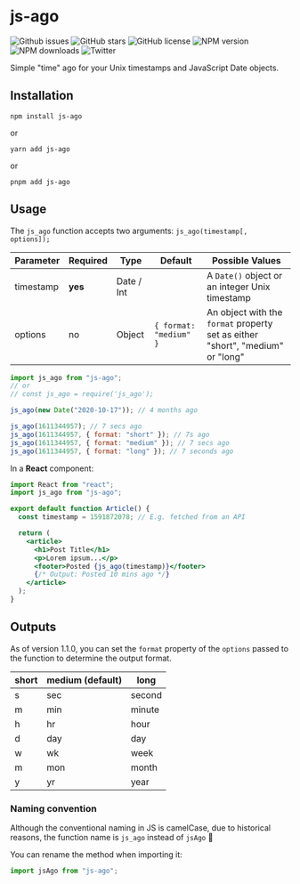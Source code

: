 # js-ago

![Github issues](https://img.shields.io/github/issues/Arvin7/js-ago)
![GitHub stars](https://img.shields.io/github/stars/Arvin7/js-ago)
![GitHub license](https://img.shields.io/github/license/Arvin7/js-ago)
![NPM version](https://img.shields.io/npm/v/js-ago)
![NPM downloads](https://img.shields.io/npm/dt/js-ago)
![Twitter](https://img.shields.io/twitter/url?url=https%3A%2F%2Fgithub.com%2FArvin7%2Fjs-ago)

Simple "time" ago for your Unix timestamps and JavaScript Date objects.

## Installation

```shell script
npm install js-ago
```

or

```shell script
yarn add js-ago
```

or

```shell script
pnpm add js-ago
```

## Usage

The `js_ago` function accepts two arguments: `js_ago(timestamp[, options]);`

| Parameter | Required | Type       | Default                | Possible Values                                                                |
| --------- | -------- | ---------- | ---------------------- | ------------------------------------------------------------------------------ |
| timestamp | **yes**  | Date / Int |                        | A `Date()` object or an integer Unix timestamp                                 |
| options   | no       | Object     | `{ format: "medium" }` | An object with the `format` property set as either "short", "medium" or "long" |

```javascript
import js_ago from "js-ago";
// or
// const js_ago = require('js_ago');

js_ago(new Date("2020-10-17")); // 4 months ago

js_ago(1611344957); // 7 secs ago
js_ago(1611344957, { format: "short" }); // 7s ago
js_ago(1611344957, { format: "medium" }); // 7 secs ago
js_ago(1611344957, { format: "long" }); // 7 seconds ago
```

In a **React** component:

```jsx
import React from "react";
import js_ago from "js-ago";

export default function Article() {
  const timestamp = 1591872078; // E.g. fetched from an API

  return (
    <article>
      <h1>Post Title</h1>
      <p>Lorem ipsum...</p>
      <footer>Posted {js_ago(timestamp)}</footer>
      {/* Output: Posted 10 mins ago */}
    </article>
  );
}
```

## Outputs

As of version 1.1.0, you can set the `format` property of the `options` passed to the function to determine the output format.

| short | medium (default) | long   |
| ----- | ---------------- | ------ |
| s     | sec              | second |
| m     | min              | minute |
| h     | hr               | hour   |
| d     | day              | day    |
| w     | wk               | week   |
| m     | mon              | month  |
| y     | yr               | year   |

### Naming convention

Although the conventional naming in JS is camelCase, due to historical reasons, the function name is `js_ago` instead of `jsAgo` 👴

You can rename the method when importing it:

```javascript
import jsAgo from "js-ago";
```
